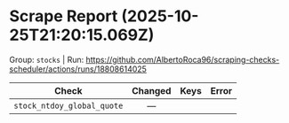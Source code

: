 # Scrape Report (2025-10-25T21:20:15.069Z)

Group: `stocks`  |  Run: https://github.com/AlbertoRoca96/scraping-checks-scheduler/actions/runs/18808614025

| Check | Changed | Keys | Error |
|---|:---:|:--|:--|
| `stock_ntdoy_global_quote` | — |  |  |
